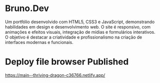 # Bruno.Dev
Um portfólio desenvolvido com HTML5, CSS3 e JavaScript, demonstrando habilidades em design e desenvolvimento web. O site é responsivo, com animações e efeitos visuais, integração de mídias e formulários interativos. O objetivo é destacar a criatividade e profissionalismo na criação de interfaces modernas e funcionais.
# Deploy file browser Published 
https://main--thriving-dragon-c36766.netlify.app/
